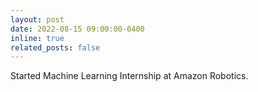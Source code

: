 ```yaml
---
layout: post
date: 2022-08-15 09:00:00-0400
inline: true
related_posts: false
---
```


Started Machine Learning Internship at Amazon Robotics.
